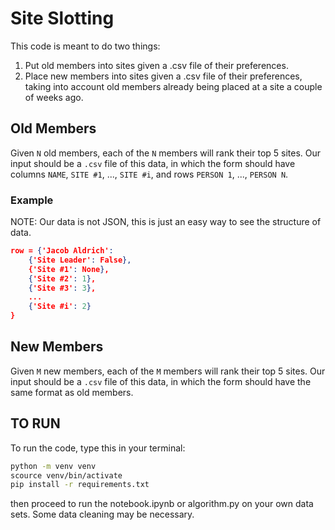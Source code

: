 # Site Slotting

This code is meant to do two things:

1. Put old members into sites given a .csv file of their preferences.
2. Place new members into sites given a .csv file of their preferences, taking into account old members already being placed at a site a couple of weeks ago.

## Old Members

Given `N` old members, each of the `N` members will rank their top 5 sites. Our input should be a `.csv` file of this data, in which the form should have columns `NAME`, `SITE #1`, ..., `SITE #i`, and rows `PERSON 1`, ..., `PERSON N`.

### Example

NOTE: Our data is not JSON, this is just an easy way to see the structure of data.

```json
row = {'Jacob Aldrich':
    {'Site Leader': False},
    {'Site #1': None},
    {'Site #2': 1},
    {'Site #3': 3},
    ...
    {'Site #i': 2}
}
```

## New Members

Given `M` new members, each of the `M` members will rank their top 5 sites. Our input should be a `.csv` file of this data, in which the form should have the same format as old members.

## TO RUN

To run the code, type this in your terminal:

```bash
python -m venv venv
scource venv/bin/activate
pip install -r requirements.txt
```

then proceed to run the notebook.ipynb or algorithm.py on your own data sets. Some data cleaning may be necessary.
